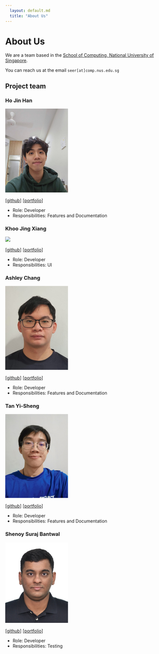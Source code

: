 ```yaml
---
  layout: default.md
  title: "About Us"
---
```


# About Us

We are a team based in the [School of Computing, National University of Singapore](http://www.comp.nus.edu.sg).

You can reach us at the email `seer[at]comp.nus.edu.sg`

## Project team

### Ho Jin Han

<img src="images/jinhanfromnus.png" width="200px">

[[github](http://github.com/jinhanfromNUS)]
[[portfolio](team/jinhanfromNUS.md)]

* Role: Developer
* Responsibilities: Features and Documentation

### Khoo Jing Xiang

<img src="images/meowwtama.png" width="200px">

[[github](http://github.com/meowwtama)]
[[portfolio](team/meowwtama.md)]

* Role: Developer
* Responsibilities: UI

### Ashley Chang

<img src="images/ashleyclx.png" width="200px">

[[github](http://github.com/ashleyclx)] [[portfolio](team/ashleyclx.md)]

* Role: Developer
* Responsibilities: Features and Documentation

### Tan Yi-Sheng

<img src="images/ty-stan0417.png" width="200px">

[[github](http://github.com/Ty-stan0417)]
[[portfolio](team/Ty-stan0417.md)]

* Role: Developer
* Responsibilities: Features and Documentation

### Shenoy Suraj Bantwal

<img src="images/darkarche3.png" width="200px">

[[github](https://github.com/Darkarche3)]
[[portfolio](team/Darkarche3.md)]

* Role: Developer
* Responsibilities: Testing
